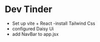 # Dev Tinder
- Set up vite + React
-install Tailwind Css
- configured Daisy Ui
- add NavBar to app.jsx
